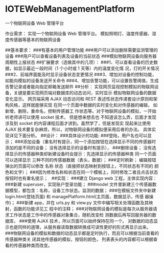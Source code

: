 # IOTEWebManagementPlatform
一个物联网设备 Web 管理平台

作业需求： 实现一个物联网设备 Web 管理平台。 模拟照明灯、温度传感器、湿度传感器等基本的物联网设备 

##基本要求： 
###有基本的用户管理功能
###用户可以添加删除需要监测管理的设备 
###用户可以查看设备列表及设备的当前状态 
###模拟物联网设备向服务器周期性上报状态 
##扩展要求（选做其中的几项）： 
###1、可以查看设备的历史数据，如显示最近一段时间（1 个小时或 1 天等）内的温度变化情 况，灯的开关情况 
###2、前端界面能及时显示设备状态变更情况 
###3、增加对设备的控制功能，如能向模拟的设备发送开关命令 
###4、增加告警功能，可以设置告警阈值，生成告警记录或者能向指定邮箱发送邮件
##分析： 
实现网页监视控制模拟的物联网设备，关键是要实现网页端对数据库的动态访问，实时显示 模拟物联网设备的数据变化显示。 
网页端采用 AJAX 动态访问和 REST 表述性状态传递套设计原则和架构风格，这样就能够实现 在同一个页面中数据的实时变化和对传感器的编辑，
如新增，删除，重命名，控制传感器工 作状态等。对于物联网设备的模拟，一开始听老师讲可以使用 socket 技术，
但是想来想去也 不知道该怎么弄，后面才发现涉及到 socket 的内容课程后面才讲到。虽然学了，但是发现实 现起来比使用 AJAX 技术要复杂麻烦，所以，对物联网设备的模拟便采用后者的办法。 具体实现详见下面分析。 
##设计：
###具体设计的功能: 
###登陆，用户名也可以显示； 
###添加设备（重名时有提示，同一个添加按钮在选择显示不同的传感器时添加的是不同的设备； 没有选择显示的设备时有提示），
###删除设备； 没有选择显示的传感器种类却新建设备时会提示：先选择显示的传感器种类 同一个页面可以选择显示 三种不同的传感器数据（表头，数据）； 
###定时刷新；  编辑按钮 弹出的页面可以修改 名称 状态（直接把状态映射到按钮上，不同状态有不同的 颜色和文字）； 
###因为修改名称和状态在同一个模板上，同时修改二者且点击状态按钮时也有重名提示；  
##实现： 
###建立 Django web 工程，主体实现内容： 
###新建 superuser，实现账户登录功能； 
###model 文件里新建三个传感器数据模型，都包含：名称，设备工作状态。监测的数据； 
###在模板文件夹中新建 login.html(登陆页面) 和 managePlatform.html(主页面，数据显示，传感 器操作)； 
###新建 app，并在 urls.py 和 view.py 文件中编写相关处理函数及其映射，函数的功能详见工 程中的注释； 
###对物联网设备的模拟是每次从服务器请求工作状态是工作中的传感器对象集合，随机改变检 测数据后再写回服务器的数据库，
###使用 AJAX 技术，所以页面可以始终保持在同一个。 对数据的动态显示也是同样的道理，从服务器读取数据转换成可读性更好的形式再显示出来。 
###物联网设备的模拟和数据的动态显示都是定时执行，而且可以根据当前查看的传感器种类关 闭其他传感器的模拟，按钮的颜色，
列表表头的内容都可以根据查看的传感器种类而改变。 
